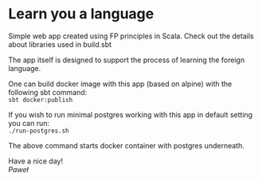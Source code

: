 # Learn you a language
Simple web app created using FP principles in Scala.
Check out the details about libraries used in build.sbt

The app itself is designed to support the process of learning the foreign language.

One can build docker image with this app (based on alpine) with the following sbt command:  
`sbt docker:publish`

If you wish to run minimal postgres working with this app in default setting you can run:  
`./run-postgres.sh`

The above command starts docker container with postgres underneath.


Have a nice day!  
_Paweł_
